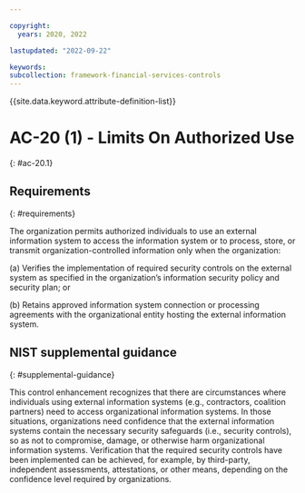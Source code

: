 ```yaml
---

copyright:
  years: 2020, 2022

lastupdated: "2022-09-22"

keywords: 
subcollection: framework-financial-services-controls
---
```


{{site.data.keyword.attribute-definition-list}}

# AC-20 (1) - Limits On Authorized Use
{: #ac-20.1}

## Requirements
{: #requirements}

The organization permits authorized individuals to use an external information system to access the information system or to process, store, or transmit organization-controlled information only when the organization:

(a) Verifies the implementation of required security controls on the external system as specified in the organization’s information security policy and security plan; or

(b) Retains approved information system connection or processing agreements with the organizational entity hosting the external information system.

## NIST supplemental guidance
{: #supplemental-guidance}

This control enhancement recognizes that there are circumstances where individuals using external information systems (e.g., contractors, coalition partners) need to access organizational information systems. In those situations, organizations need confidence that the external information systems contain the necessary security safeguards (i.e., security controls), so as not to compromise, damage, or otherwise harm organizational information systems. Verification that the required security controls have been implemented can be achieved, for example, by third-party, independent assessments, attestations, or other means, depending on the confidence level required by organizations.

